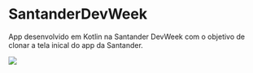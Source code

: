 # SantanderDevWeek
App desenvolvido em Kotlin na Santander DevWeek com o objetivo de clonar a tela inical do app da Santander. 


![](https://i.imgur.com/UNl7RzK.png)
